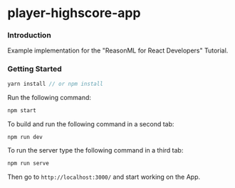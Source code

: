 # player-highscore-app

### Introduction

Example implementation for the "ReasonML for React Developers" Tutorial.

### Getting Started

```javascript
yarn install // or npm install
```

Run the following command:
```javascript
npm start
```

To build and run the following command in a second tab:

```javascript
npm run dev
```

To run the server type the following command in a third tab:
```javascript
npm run serve
```

Then go to `http://localhost:3000/` and start working on the App.
